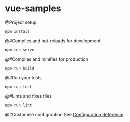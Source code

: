 # vue-samples

@Project setup
```
npm install
```

@#Compiles and hot-reloads for development
```
npm run serve
```

@#Compiles and minifies for production
```
npm run build
```

@#Run your tests
```
npm run test
```

@#Lints and fixes files
```
npm run lint
```

@#Customize configuration
See [Configuration Reference](https://cli.vuejs.org/config/).
